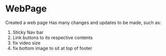 # WebPage
Created a web page
Has many changes and updates to be made, such as:
1. Sticky Nav bar
2. Link buttons to its respective contents
3. fix video size
4. fix bottom image to sit at top of footer
